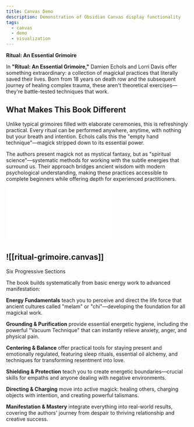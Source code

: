 ```yaml
---
title: Canvas Demo
description: Demonstration of Obsidian Canvas display functionality
tags:
  - canvas
  - demo
  - visualization
---
```

**Ritual: An Essential Grimoire**

In **"Ritual: An Essential Grimoire,"** Damien Echols and Lorri Davis offer something extraordinary: a collection of magickal practices that literally saved their lives. Born from 18 years on death row and the subsequent journey of healing complex trauma, these aren't theoretical exercises—they're battle-tested techniques that work.
## What Makes This Book Different

Unlike typical grimoires filled with elaborate ceremonies, this is refreshingly practical. Every ritual can be performed anywhere, anytime, with nothing but your breath and intention. Echols calls this the "empty hand technique"—magick stripped down to its essential power.

The authors present magick not as mystical fantasy, but as "spiritual science"—systematic methods for working with the subtle energies that surround us. Their approach bridges ancient wisdom with modern psychological understanding, making these practices accessible to complete beginners while offering depth for experienced practitioners.

![Map Canvas](./media/map.json) 
## ![[ritual-grimoire.canvas]]
Six Progressive Sections

The book builds systematically from basic energy work to advanced manifestation:

**Energy Fundamentals** teach you to perceive and direct the life force that ancient cultures called "melam" or "chi"—developing the foundation for all magickal work.

**Grounding & Purification** provide essential energetic hygiene, including the powerful "Vacuum Technique" that can instantly relieve anxiety, anger, and physical pain.

**Centering & Balance** offer practical tools for staying present and emotionally regulated, featuring sleep rituals, essential oil alchemy, and techniques for transforming resentment into love.

**Shielding & Protection** teach you to create energetic boundaries—crucial skills for empaths and anyone dealing with negative environments.

**Directing & Charging** move into active magick: healing others, charging objects with intention, and creating powerful talismans.

**Manifestation & Mastery** integrate everything into real-world results, covering the authors' journey from despair to thriving relationship and creative success.